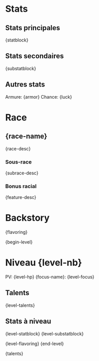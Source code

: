 # Stats 

## Stats principales
{statblock}

## Stats secondaires
{substatblock}

## Autres stats
Armure: {armor}
Chance: {luck}

# Race
## {race-name}
{race-desc}

### Sous-race
{subrace-desc}

### Bonus racial
{feature-desc}

# Backstory
{flavoring}

{begin-level}
# Niveau {level-nb}
PV: {level-hp}                      {focus-name}: {level-focus}

## Talents
{level-talents}

## Stats à niveau
{level-statblock}
{level-substatblock}

{level-flavoring}
{end-level}

{talents}